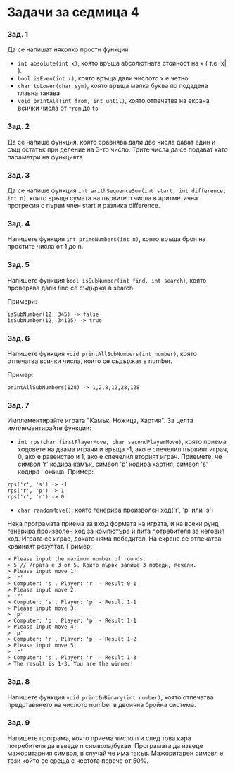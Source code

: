 # Задачи за седмица 4

### Зад. 1

Да се напишат няколко прости функции:
* `int absolute(int x)`, която връща абсолютната стойност на x ( т.е |x| ).
* `bool isEven(int x)`, която връща дали числото x е четно
* `char toLower(char sym)`, която връща малка буква по подадена главна такава
* `void printAll(int from, int until)`, която отпечатва на екрана всички числа от `from` до `to`

### Зад. 2

Да се напише функция, която сравнява дали две числа дават един и същ остатък при деление на 3-то число. Трите числа да се подават като параметри на функцията.

### Зад. 3

Да се напише функция `int arithSequenceSum(int start, int difference, int n)`, която връща сумата на първите n числа в аритметична прогресия с първи член start и разлика difference.


### Зад. 4

Напишете функция `int primeNumbers(int n)`, която връща броя на простите числа от 1 до n.


### Зад. 5

Напишете функция `bool isSubNumber(int find, int search)`, която проверява дали find се съдържа в search.

Примери:

```    
isSubNumber(12, 345) -> false
isSubNumber(12, 34125) -> true
```

### Зад. 6

Напишете функция `void printAllSubNumbers(int number)`, която отпечатва всички числа, които се съдържат в number.

Пример:

```
printAllSubNumbers(128) -> 1,2,8,12,28,128
```


### Зад. 7

Имплементирайте играта "Камък, Ножица, Хартия". За целта имплементирайте функции:
* `int rps(char firstPlayerMove, char secondPlayerMove)`, която приема ходовете на двама играчи и връща -1, ако е спечелил първият играч, 0, ако е равенство и 1, ако е спечелил вторият играч. Приемете, че символ 'r' кодира камък, символ 'p' кодира хартия, символ 's' кодира ножица. Пример:
```
rps('r', 's') -> -1
rps('r', 'p') -> 1
rps('r', 'r') -> 0
```
* `char randomMove()`, която генерира произволен ход('r', 'p' или 's')

Нека програмата приема за вход формата на играта, и на всеки рунд генерира произволен ход за компютъра и пита потребителя за неговия ход. Играта се играе, докато няма победител. На екрана се отпечатва крайният резултат. Пример:
```
> Please input the maximum number of rounds:
> 5 // Играта е 3 от 5. Който първи запише 3 победи, печели.
> Please input move 1:
> 'r'
> Computer: 's', Player: 'r' - Result 0-1
> Please input move 2:
> 'r'
> Computer: 's', Player: 'p' - Result 1-1
> Please input move 3:
> 'p'
> Computer: 'p', Player: 'p' - Result 1-1
> Please input move 4:
> 'p'
> Computer: 'r', Player: 'p' - Result 1-2
> Please input move 5:
> 'r'
> Computer: 's', Player: 'r' - Result 1-3
> The result is 1-3. You are the winner!
```

### Зад. 8

Напишете функция `void printInBinary(int number)`, която отпечатва представянето на числото number в двоична бройна система.

### Зад. 9

Напишете програма, която приема число n и след това кара потребителя да въведе n символа/букви. Програмата да изведе мажоритарния символ, в случай че има такъв. Мажоритарен симовл е този който се среща с честота повече от 50%.